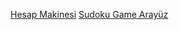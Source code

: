 [Hesap Makinesi](https://ograsyilmaz.github.io/ApyEducation/hesapmakinesi/index.html)
[Sudoku Game Arayüz ](https://ograsyilmaz.github.io/ApyEducation/sudokuArayuzu/index.html)

